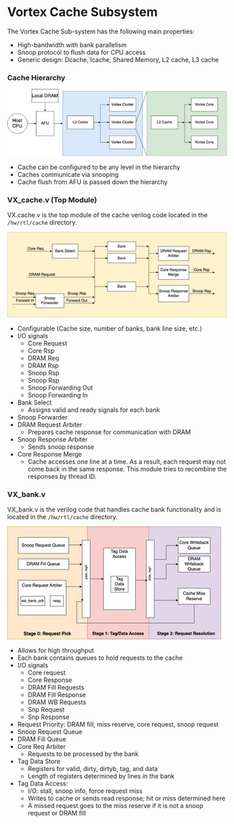 # Vortex Cache Subsystem

The Vortex Cache Sub-system has the following main properties:

- High-bandwidth with bank parallelism
- Snoop protocol to flush data for CPU access
- Generic design: Dcache, Icache, Shared Memory, L2 cache, L3 cache

### Cache Hierarchy 

![Image of Cache Hierarchy](./images/cache_hierarchy.png)

- Cache can be configured to be any level in the hierarchy
- Caches communicate via snooping
- Cache flush from AFU is passed down the hierarchy​

### VX_cache.v (Top Module)

VX.cache.v is the top module of the cache verilog code located in the `/hw/rtl/cache` directory.

![Image of Vortex Cache](./images/vortex_cache_top_module.png)

- Configurable (Cache size, number of banks, bank line size, etc.)
- I/O signals
  - Core Request
  - Core Rsp
  - DRAM Req
  - DRAM Rsp
  - Snoop Rsp
  - Snoop Rsp
  - Snoop Forwarding Out
  - Snoop Forwarding In
- Bank Select
  - Assigns valid and ready signals for each bank
- Snoop Forwarder
- DRAM Request Arbiter
  - Prepares cache response for communication with DRAM
- Snoop Response Arbiter
  - Sends snoop response
- Core Response Merge
  - Cache accesses one line at a time. As a result, each request may not come back in the same response. This module tries to recombine the responses by thread ID. 

### VX_bank.v

VX_bank.v is the verilog code that handles cache bank functionality and is located in the `/hw/rtl/cache` directory.

![Image of Vortex Cache Bank](./images/vortex_bank.png)

- Allows for high throughput​
- Each bank contains queues to hold requests to the cache​
- I/O signals
  - Core request​
  - Core Response​
  - DRAM Fill Requests​
  - DRAM Fill Response​
  - DRAM WB Requests​
  - Snp Request​
  - Snp Response
- Request Priority: DRAM fill, miss reserve, core request, snoop request​
- Snoop Request Queue​
- DRAM Fill Queue​
- Core Req Arbiter​
  - Requests to be processed by the bank
- Tag Data Store​
  - Registers for valid, dirty, dirtyb, tag, and data​
  - Length of registers determined by lines in the bank​
- Tag Data Access:​
  - I/O: stall, snoop info, force request miss
  - Writes to cache or sends read response; hit or miss determined here
  - A missed request goes to the miss reserve if it is not a snoop request or DRAM fill 